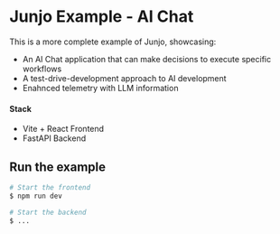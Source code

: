 # Junjo Example - AI Chat

This is a more complete example of Junjo, showcasing:

- An AI Chat application that can make decisions to execute specific workflows
- A test-drive-development approach to AI development
- Enahnced telemetry with LLM information

#### Stack

- Vite + React Frontend
- FastAPI Backend

## Run the example

```bash
# Start the frontend
$ npm run dev

# Start the backend
$ ...
```